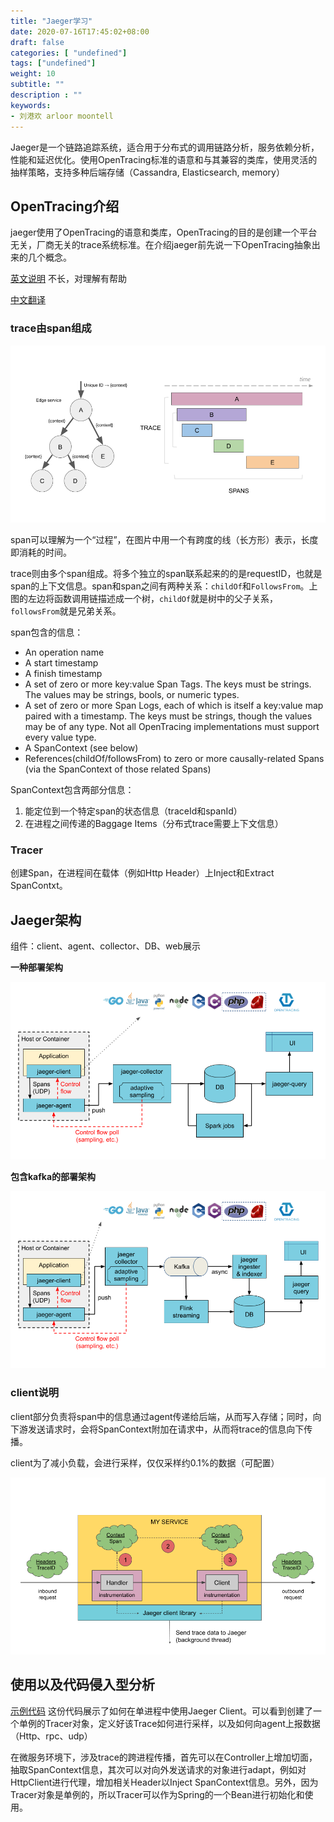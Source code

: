 ```yaml
---
title: "Jaeger学习"
date: 2020-07-16T17:45:02+08:00
draft: false
categories: [ "undefined"]
tags: ["undefined"]
weight: 10
subtitle: ""
description : ""
keywords:
- 刘港欢 arloor moontell
---
```


Jaeger是一个链路追踪系统，适合用于分布式的调用链路分析，服务依赖分析，性能和延迟优化。使用OpenTracing标准的语意和与其兼容的类库，使用灵活的抽样策略，支持多种后端存储（Cassandra, Elasticsearch, memory）
<!--more-->

## OpenTracing介绍

jaeger使用了OpenTracing的语意和类库，OpenTracing的目的是创建一个平台无关，厂商无关的trace系统标准。在介绍jaeger前先说一下OpenTracing抽象出来的几个概念。

[英文说明](https://github.com/opentracing/specification/blob/master/specification.md) 不长，对理解有帮助

[中文翻译](https://wu-sheng.gitbooks.io/opentracing-io/content/pages/api/cross-process-tracing.html)

### trace由span组成

![](/img/opentracing-trace-spans.png)

span可以理解为一个“过程”，在图片中用一个有跨度的线（长方形）表示，长度即消耗的时间。

trace则由多个span组成。将多个独立的span联系起来的的是requestID，也就是span的上下文信息。span和span之间有两种关系：`childOf`和`FollowsFrom`。上图的左边将函数调用链描述成一个树，`childOf`就是树中的父子关系，`followsFrom`就是兄弟关系。

span包含的信息：

- An operation name
- A start timestamp
- A finish timestamp
- A set of zero or more key:value Span Tags. The keys must be strings. The values may be strings, bools, or numeric types.
- A set of zero or more Span Logs, each of which is itself a key:value map paired with a timestamp. The keys must be strings, though the values may be of any type. Not all OpenTracing implementations must support every value type.
- A SpanContext (see below)
- References(childOf/followsFrom) to zero or more causally-related Spans (via the SpanContext of those related Spans)


SpanContext包含两部分信息：

1. 能定位到一个特定span的状态信息（traceId和spanId）
2. 在进程之间传递的Baggage Items（分布式trace需要上下文信息）

### Tracer

创建Span，在进程间在载体（例如Http Header）上Inject和Extract SpanContxt。


## Jaeger架构

组件：client、agent、collector、DB、web展示

**一种部署架构**

![](/img/architecture-v1.png)

**包含kafka的部署架构**

![](/img/architecture-v2.png)

### client说明

client部分负责将span中的信息通过agent传递给后端，从而写入存储；同时，向下游发送请求时，会将SpanContext附加在请求中，从而将trace的信息向下传播。

client为了减小负载，会进行采样，仅仅采样约0.1%的数据（可配置）

![](/img/jaeger-context-prop.png)

## 使用以及代码侵入型分析

[示例代码](https://github.com/signalfx/tracing-examples/blob/master/jaeger-java/src/main/java/com/signalfx/tracing/examples/jaeger/App.java) 这份代码展示了如何在单进程中使用Jaeger Client。可以看到创建了一个单例的Tracer对象，定义好该Trace如何进行采样，以及如何向agent上报数据（Http、rpc、udp）

在微服务环境下，涉及trace的跨进程传播，首先可以在Controller上增加切面，抽取SpanContext信息，其次可以对向外发送请求的对象进行adapt，例如对HttpClient进行代理，增加相关Header以Inject SpanContext信息。另外，因为Tracer对象是单例的，所以Tracer可以作为Spring的一个Bean进行初始化和使用。



